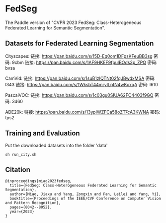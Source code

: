 # FedSeg
The Paddle version of "CVPR 2023 FedSeg: Class-Heterogeneous Federated Learning for Semantic Segmentation".


## Datasets for Federated Learning Segmentation

Cityscapes: 链接: https://pan.baidu.com/s/15D-Eq0om1DFpsKFeuBB3sg  密码: 9cbm 
            链接: https://pan.baidu.com/s/1AF9HKEF9fpulBOds3p_ZPQ  密码: bvsa

CamVid:  链接: https://pan.baidu.com/s/1suB1zIQTNt02fqJBwdxMSA  密码: l343
         链接: https://pan.baidu.com/s/1WksbT44mrylLptN4wKoxqA  密码: l610


PascalVOC: 链接: https://pan.baidu.com/s/1c03gu0SIUA62FC4403f9GQ  密码: 3d60


ADE20k: 链接: https://pan.baidu.com/s/13ypIWZFCa58oZT7cA3KWNA  密码: tps2

## Training and Evaluation

Put the downloaded datasets into the folder 'data'
```
sh run_city.sh
```

## Citation
```
@inproceedings{miao2023fedseg,
  title={FedSeg: Class-Heterogeneous Federated Learning for Semantic Segmentation},
  author={Miao, Jiaxu and Yang, Zongxin and Fan, Leilei and Yang, Yi},
  booktitle={Proceedings of the IEEE/CVF Conference on Computer Vision and Pattern Recognition},
  pages={8042--8052},
  year={2023}
}
```
